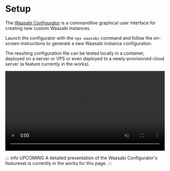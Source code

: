 # Setup

The [Waasabi Configurator](https://waasabi.org/install) is a commandline graphical user interface for creating new custom Waasabi instances.

Launch the configurator with the `npx waasabi` command and follow the on-screen instructions to generate a new Waasabi instance configuration.

The resulting configuration file can be tested locally in a container, deployed on a server or VPS or even deployed to a newly-provisioned cloud server (a feature currently in the works).

<video src="../public/static/waasabi-configurator.mp4" autoplay muted style="width: 100%; max-height: 50vh"></video>

::: info UPCOMING
A detailed presentation of the Waasabi Configurator's featureset is currently in the works for this page. 
:::
